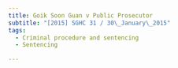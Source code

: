 ```yaml
---
title: Goik Soon Guan v Public Prosecutor 
subtitle: "[2015] SGHC 31 / 30\_January\_2015"
tags:
  - Criminal procedure and sentencing
  - Sentencing

---
```



